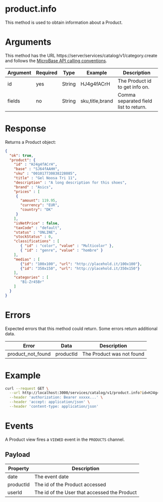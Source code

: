 # product.info

This method is used to obtain information about a Product.

# Arguments

This method has the URL https://server/services/catalog/v1/category.create and 
follows the [MicroBase API calling conventions](../calling-conventions.html).

Argument | Required | Type | Example | Description
---------|----------|------|---------|------------
id     | yes | String | HJ4g4fACrH      | The Product id to get info on.
fields | no  | String | sku,title,brand | Comma separated field list to return.

# Response

Returns a Product object:

```json
{
  "ok": true,
  "product": { 
    "id" : "HJ4g4fACrH", 
    "base" : "SJ64fAAHH", 
    "sku" : "001017730838228085", 
    "title" : "Gel Noosa Tri 11", 
    "description" : "A long description for this shoes", 
    "brand" : "Asics", 
    "prices" : [
     {
       "amount": 119.95,
       "currency": "EUR",
       "country": "DK"  
     } 
    ],
    "isNetPrice" : false, 
    "taxCode" : "default", 
    "status" : "ONLINE", 
    "stockStatus" : 0,
    "classifications" : [
       { "id" : "color", "value" : "Multicolor" }, 
       { "id" : "genre", "value" : "hombre" }
    ], 
    "medias" : [
       {"id": "100x100", "url": "http://placehold.it/100x100"},
       {"id": "350x150", "url": "http://placehold.it/350x150"}    
    ], 
    "categories" : [
       "B1-Zr45Br"
    ] 
  }
}
```

# Errors

Expected errors that this method could return. Some errors return additional data.

Error | Data | Description
------|------|------------
product_not_found | productId | The Product was not found

# Example

```bash
curl --request GET \
  --url http://localhost:3000/services/catalog/v1/product.info?id=HJ4g4fACrH \
  --header 'authorization: Bearer xxxxx...' \
  --header 'accept: application/json' \
  --header 'content-type: application/json'
```

# Events

A Product view fires a `VIEWED` event in the `PRODUCTS` channel.

## Payload

Property | Description
---------|------------
date      | The event date
productId | The id of the Product accessed
userId    | The id of the User that accessed the Product